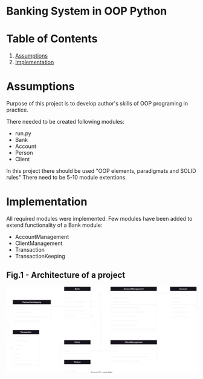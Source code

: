 # Banking System in OOP Python

# Table of Contents

1. [Assumptions](#assumptions)
2. [Implementation](#implementation)

# Assumptions

Purpose of this project is to develop author's skills of OOP programing in practice.

There needed to be created following modules:

- run.py
- Bank
- Account
- Person
- Client

In this project there should be used "OOP elements, paradigmats and SOLID rules"
There need to be 5-10 module extentions.

# Implementation

All required modules were implemented. Few modules have been added to extend functionality of a Bank module:

- AccountManagement
- ClientManagement
- Transaction
- TransactionKeeping

## Fig.1 - Architecture of a project
![image](./diagram.svg)

